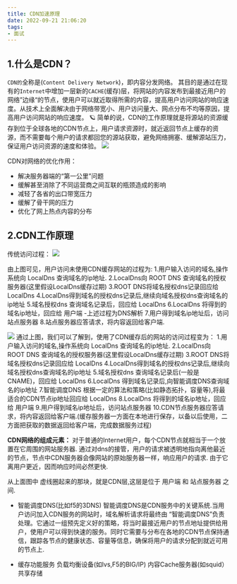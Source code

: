 ```yaml
---
title: CDN加速原理
date: 2022-09-21 21:06:20
tags:
- 面试
---
```


## 1.什么是CDN？
`CDN的`全称是(`Content Delivery Network`)，即内容分发网络。
其目的是通过在现有的`Internet`中增加一层新的`CACHE`(缓存)层，将网站的内容发布到最接近用户的网络”边缘“的节点，使用户可以就近取得所需的内容，提高用户访问网站的响应速度。从技术上全面解决由于网络带宽小、用户访问量大、网点分布不均等原因，提高用户访问网站的响应速度。
🪐 简单的说，CDN的工作原理就是将源站的资源缓存到位于全球各地的CDN节点上，用户请求资源时，就近返回节点上缓存的资源，而不需要每个用户的请求都回您的源站获取，避免网络拥塞、缓解源站压力，保证用户访问资源的速度和体验。
![](https://cdn.jsdelivr.net/gh/qw-null/BlogImages/20220921211208.png)

CDN对网络的优化作用：
+ 解决服务器端的“第一公里”问题
+ 缓解甚至消除了不同运营商之间互联的瓶颈造成的影响
+ 减轻了各省的出口带宽压力
+ 缓解了骨干网的压力
+ 优化了网上热点内容的分布

## 2.CDN工作原理

传统访问过程：
![](https://cdn.jsdelivr.net/gh/qw-null/BlogImages/20220921215533.png)

由上图可见，用户访问未使用CDN缓存网站的过程为:
1.用户输入访问的域名,操作系统向 LocalDns 查询域名的ip地址.
2.LocalDns向 ROOT DNS 查询域名的授权服务器(这里假设LocalDns缓存过期)
3.ROOT DNS将域名授权dns记录回应给 LocalDns
4.LocalDns得到域名的授权dns记录后,继续向域名授权dns查询域名的ip地址
5.域名授权dns 查询域名记录后，回应给 LocalDns
6.LocalDns 将得到的域名ip地址，回应给 用户端
  -上述过程为DNS解析
7.用户得到域名ip地址后，访问站点服务器
8.站点服务器应答请求，将内容返回给客户端.

![](https://cdn.jsdelivr.net/gh/qw-null/BlogImages/20220921222606.png)
通过上图，我们可以了解到，使用了CDN缓存后的网站的访问过程变为：
1.用户输入访问的域名,操作系统向 LocalDns 查询域名的ip地址.
2.LocalDns向 ROOT DNS 查询域名的授权服务器(这里假设LocalDns缓存过期)
3.ROOT DNS将域名授权dns记录回应给 LocalDns
4.LocalDns得到域名的授权dns记录后,继续向域名授权dns查询域名的ip地址
5.域名授权dns 查询域名记录后(一般是CNAME)，回应给 LocalDns
6.LocalDns 得到域名记录后,向智能调度DNS查询域名的ip地址
7.智能调度DNS 根据一定的算法和策略(比如静态拓扑，容量等),将最适合的CDN节点ip地址回应给 LocalDns
8.LocalDns 将得到的域名ip地址，回应给 用户端
9.用户得到域名ip地址后，访问站点服务器
10.CDN节点服务器应答请求，将内容返回给客户端.(缓存服务器一方面在本地进行保存，以备以后使用，二方面把获取的数据返回给客户端，完成数据服务过程)

**CDN网络的组成元素：**
对于普通的Internet用户，每个CDN节点就相当于一个放置在它周围的网站服务器. 通过对dns的接管，用户的请求被透明地指向离他最近的节点，节点中CDN服务器会像网站的原始服务器一样，响应用户的请求. 由于它离用户更近，因而响应时间必然更快.

从上面图中 虚线圈起来的那块，就是CDN层,这层是位于 用户端 和 站点服务器 之间.
+ 智能调度DNS(比如f5的3DNS)
智能调度DNS是CDN服务中的关键系统.当用户访问加入CDN服务的网站时，域名解析请求将最终由 “智能调度DNS”负责处理。它通过一组预先定义好的策略，将当时最接近用户的节点地址提供给用户，使用户可以得到快速的服务。同时它需要与分布在各地的CDN节点保持通信，跟踪各节点的健康状态、容量等信息，确保将用户的请求分配到就近可用的节点上.

+ 缓存功能服务
负载均衡设备(如lvs,F5的BIG/IP)
内容Cache服务器(如squid）
共享存储